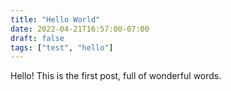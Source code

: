 ```yaml
---
title: "Hello World"
date: 2022-04-21T16:57:00-07:00
draft: false
tags: ["test", "hello"]
---
```


Hello! This is the first post, full of wonderful words.
